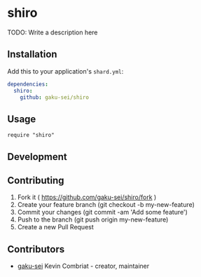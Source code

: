 # shiro

TODO: Write a description here

## Installation


Add this to your application's `shard.yml`:

```yaml
dependencies:
  shiro:
    github: gaku-sei/shiro
```


## Usage


```crystal
require "shiro"
```


## Development

## Contributing

1. Fork it ( https://github.com/gaku-sei/shiro/fork )
2. Create your feature branch (git checkout -b my-new-feature)
3. Commit your changes (git commit -am 'Add some feature')
4. Push to the branch (git push origin my-new-feature)
5. Create a new Pull Request

## Contributors

- [gaku-sei](https://github.com/gaku-sei) Kevin Combriat - creator, maintainer
